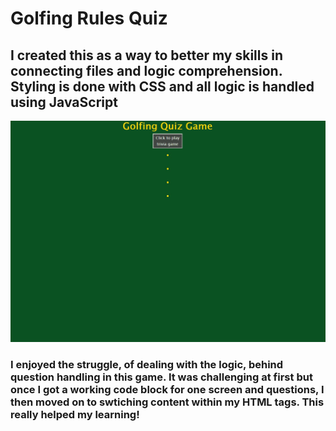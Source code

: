 # Golfing Rules Quiz
## I created this as a way to better my skills in connecting files and logic comprehension. Styling is done with CSS and all logic is handled using JavaScript

!["This is a screen shot of the game "](https://github.com/ZacharyKathe/Code_Quiz/blob/main/assets/images/cover.JPG)

### I enjoyed the struggle, of dealing with the logic, behind question handling in this game. It was challenging at first but once I got a working code block for one screen and questions, I then moved on to swtiching content within my HTML tags. This really helped my learning! 

